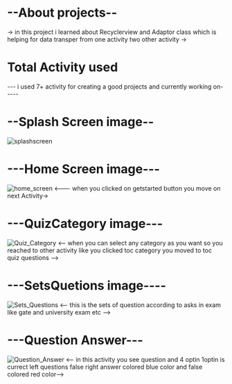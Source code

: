 # --About projects--
-> in this project i learned about Recyclerview and Adaptor class which is helping for data transper from one activity two other activity ->
# Total Activity used
 --- i used 7+ activity for creating a good projects and currently working on-----
 # --Splash Screen image--
![splashscreen](https://github.com/kumarpankajkumar123/Quiz_Application/assets/119131154/55d4279c-9a99-4a17-a1b8-41d05f9fd668)

# ---Home Screen image---
![home_screen](https://github.com/kumarpankajkumar123/Quiz_Application/assets/119131154/8b0a9bc2-e6d2-42c0-acec-437ca5cc5d3c)
<--- when you clicked on getstarted button you move on next Activity->

# ---QuizCategory image---
![Quiz_Category](https://github.com/kumarpankajkumar123/Quiz_Application/assets/119131154/40da9430-f8eb-478e-9a3d-ede4849e91e0)
<-- when you can select any category as you want so you reached to other activity like you clicked toc category you moved to toc quiz questions -->

# ---SetsQuetions image----
![Sets_Questions](https://github.com/kumarpankajkumar123/Quiz_Application/assets/119131154/a694e5cc-d45c-4956-b079-325a1a909853)
<-- this is the sets of question according to asks in exam like gate and university exam etc -->

# ---Question Answer---
![Question_Answer](https://github.com/kumarpankajkumar123/Quiz_Application/assets/119131154/2e83a491-ea4b-4fcb-b09c-d784350ce158)
<-- in this activity you see question and 4 optin 1optin is currect left questions false  right answer colored blue color and false colored red color--> 
